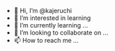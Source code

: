- 👋 Hi, I’m @kajeruchi
- 👀 I’m interested in learning
- 🌱 I’m currently learning ...
- 💞️ I’m looking to collaborate on ...
- 📫 How to reach me ...

<!---
kajeruchi/kajeruchi is a ✨ special ✨ repository because its `README.md` (this file) appears on your GitHub profile.
You can click the Preview link to take a look at your changes.
--->
